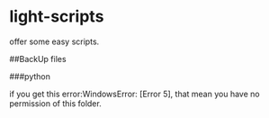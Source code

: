# light-scripts
offer some easy scripts.

##BackUp files

###python  

if you get this error:WindowsError: [Error 5], that mean you have no permission of this folder.

